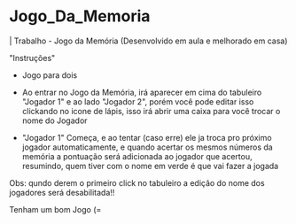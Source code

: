 # Jogo_Da_Memoria
| Trabalho - Jogo da Memória (Desenvolvido em aula e melhorado em casa)

"Instruções" 

* Jogo para dois

* Ao entrar no Jogo da Memória, irá aparecer em cima do tabuleiro "Jogador 1" e ao lado "Jogador 2", porém você pode editar isso clickando no icone de lápis, isso irá abrir uma caixa para você trocar o nome do Jogador

* "Jogador 1" Começa, e ao tentar (caso erre) ele ja troca pro próximo jogador automaticamente, e quando acertar os mesmos números da memória a pontuação será adicionada ao jogador que acertou, resumindo, quem tiver com o nome em verde é que vai fazer a jogada

Obs: qundo derem o primeiro click no tabuleiro a edição do nome dos jogadores será desabilitada!!

Tenham um bom Jogo (=